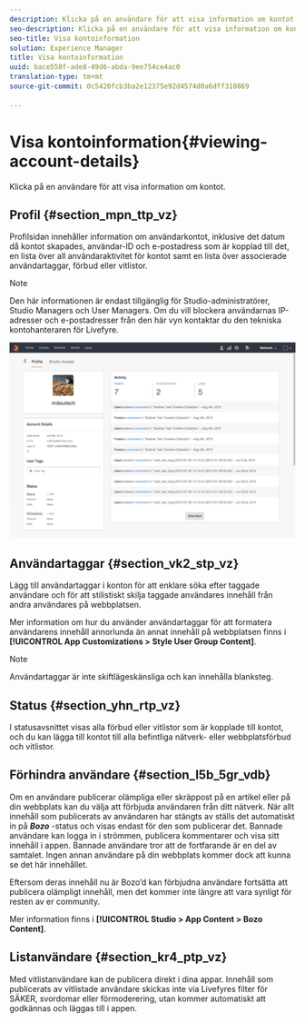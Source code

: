 ```yaml
---
description: Klicka på en användare för att visa information om kontot.
seo-description: Klicka på en användare för att visa information om kontot.
seo-title: Visa kontoinformation
solution: Experience Manager
title: Visa kontoinformation
uuid: bace558f-ade8-49d6-abda-9ee754ce4ac0
translation-type: tm+mt
source-git-commit: 0c5420fcb3ba2e12375e92d4574d0a6dff310869

---
```



# Visa kontoinformation{#viewing-account-details}

Klicka på en användare för att visa information om kontot.

## Profil {#section_mpn_ttp_vz}

Profilsidan innehåller information om användarkontot, inklusive det datum då kontot skapades, användar-ID och e-postadress som är kopplad till det, en lista över all användaraktivitet för kontot samt en lista över associerade användartaggar, förbud eller vitlistor.

>[!NOTE]
>
>Den här informationen är endast tillgänglig för Studio-administratörer, Studio Managers och User Managers. Om du vill blockera användarnas IP-adresser och e-postadresser från den här vyn kontaktar du den tekniska kontohanteraren för Livefyre.

![](assets/UsersProfile-1024x699.png)

## Användartaggar {#section_vk2_stp_vz}

Lägg till användartaggar i konton för att enklare söka efter taggade användare och för att stilistiskt skilja taggade användares innehåll från andra användares på webbplatsen.

Mer information om hur du använder användartaggar för att formatera användarens innehåll annorlunda än annat innehåll på webbplatsen finns i **[!UICONTROL App Customizations > Style User Group Content]**.

>[!NOTE]
>
>Användartaggar är inte skiftlägeskänsliga och kan innehålla blanksteg.

## Status {#section_yhn_rtp_vz}

I statusavsnittet visas alla förbud eller vitlistor som är kopplade till kontot, och du kan lägga till kontot till alla befintliga nätverk- eller webbplatsförbud och vitlistor.

## Förhindra användare {#section_l5b_5gr_vdb}

Om en användare publicerar olämpliga eller skräppost på en artikel eller på din webbplats kan du välja att förbjuda användaren från ditt nätverk. När allt innehåll som publicerats av användaren har stängts av ställs det automatiskt in på ***Bozo*** -status och visas endast för den som publicerar det. Bannade användare kan logga in i strömmen, publicera kommentarer och visa sitt innehåll i appen. Bannade användare tror att de fortfarande är en del av samtalet. Ingen annan användare på din webbplats kommer dock att kunna se det här innehållet.

Eftersom deras innehåll nu är Bozo’d kan förbjudna användare fortsätta att publicera olämpligt innehåll, men det kommer inte längre att vara synligt för resten av er community.

Mer information finns i **[!UICONTROL Studio > App Content > Bozo Content]**.

## Listanvändare {#section_kr4_ptp_vz}

Med vitlistanvändare kan de publicera direkt i dina appar. Innehåll som publicerats av vitlistade användare skickas inte via Livefyres filter för SÄKER, svordomar eller förmoderering, utan kommer automatiskt att godkännas och läggas till i appen.
